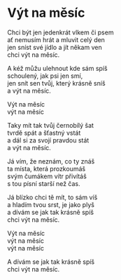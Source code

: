 # Výt na měsíc

Chci být jen jedenkrát vlkem či psem  
ať nemusím hrát a mluvit celý den    
jen sníst své jídlo a jít někam ven  
chci výt na měsíc.

A kéž můžu ulehnout kde sám spíš  
schoulený, jak psi jen smí,  
jen snít sen tvůj, který krásně sníš  
a výt na měsíc. 

Výt na měsíc  
výt na měsíc 

Taky mít tak tvůj černobílý šat  
tvrdě spát a šťastný vstát  
a dál si za svojí pravdou stát  
a výt na měsíc.

Já vím, že neznám, co ty znáš  
ta místa, která prozkoumáš  
svým čumákem vítr přivítáš  
s tou písní starší než čas.

Já blízko chci tě mít, to sám víš  
a hladím tvou srst, je jako plyš  
a dívám se jak tak krásně spíš  
chci výt na měsíc.

Výt na měsíc  
výt na měsíc  
výt na měsíc  

A dívám se jak tak krásně spíš  
chci výt na měsíc.
